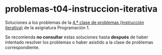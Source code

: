 # problemas-t04-instruccion-iterativa
 Soluciones a los problemas de la [4.ª clase de problemas (instrucción iterativa)](https://miguel-latre.github.io/transparencias/Problemas-3b-Composicion-iterativa.pdf) de la asignatura Programación 1.
 
 Se recomienda **no consultar** estas soluciones hasta **después** de haber intentado resolver los problemas o haber
 asistido a la clase de problemas correspondiente.

